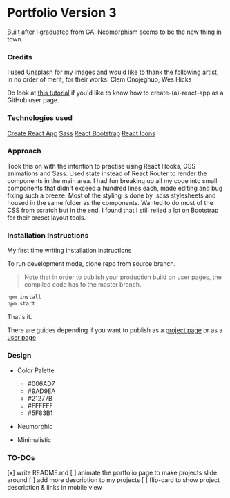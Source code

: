 # Portfolio Version 3

Built after I graduated from GA. Neomorphism seems to be the new thing in town.
<!-- The previous 2 versions are archived [here]() & [here](). -->

### Credits

I used [Unsplash](https://unsplash.com/) for my images and would like to thank the following artist, in no order of merit, for their works: Clem Onojeghuo, Wes Hicks

Do look at [this tutorial](https://dev.to/javascripterika/deploy-a-react-app-as-a-github-user-page-with-yarn-3fka) if you'd like to know how to create-(a)-react-app as a GitHub user page.

### Technologies used

[Create React App](https://github.com/facebook/create-react-app)
[Sass](https://sass-lang.com/)
[React Bootstrap](https://react-bootstrap.netlify.com/)
[React Icons](https://react-icons.netlify.com/#/)

### Approach

Took this on with the intention to practise using React Hooks, CSS animations and Sass. Used state instead of React Router to render the components in the main area. I had fun breaking up all my code into small components that didn't exceed a hundred lines each, made editing and bug fixing such a breeze. Most of the styling is done by .scss stylesheets and housed in the same folder as the components. Wanted to do most of the CSS from scratch but in the end, I found that I still relied a lot on Bootstrap for their preset layout tools.

### Installation Instructions

My first time writing installation instructions

To run development mode, clone repo from source branch.
> Note that in order to publish your production build on user pages, the compiled code has to the master branch.

```bash
npm install
npm start
```

That's it.

There are guides depending if you want to publish as a [project page](https://github.com/gitname/react-gh-pages) or as a [user page](https://dev.to/javascripterika/deploy-a-react-app-as-a-github-user-page-with-yarn-3fka)

### Design

* Color Palette
  * #006AD7
  * #9AD9EA
  * #21277B
  * #FFFFFF
  * #5F83B1

* Neumorphic

* Minimalistic

### TO-DOs

[x] write README.md
[ ] animate the portfolio page to make projects slide around
[ ] add more description to my projects
[ ] flip-card to show project description & links in mobile view